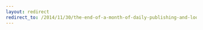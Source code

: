 ```yaml
---
layout: redirect
redirect_to: /2014/11/30/the-end-of-a-month-of-daily-publishing-and-loose-ends
---
```

